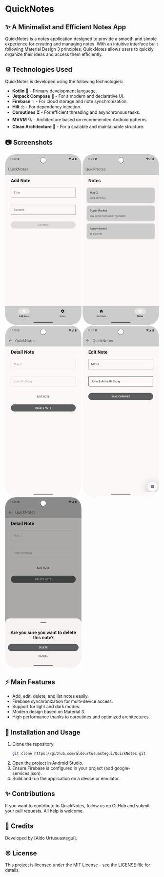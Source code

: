 # QuickNotes

## ✨ A Minimalist and Efficient Notes App

QuickNotes is a notes application designed to provide a smooth and simple experience for creating and managing notes. With an intuitive interface built following Material Design 3 principles, QuickNotes allows users to quickly organize their ideas and access them efficiently.

## ⚙️ Technologies Used

QuickNotes is developed using the following technologies:

- **Kotlin** 💪 - Primary development language.
- **Jetpack Compose** 🎨 - For a modern and declarative UI.
- **Firebase** 💡 - For cloud storage and note synchronization.
- **Hilt** ⚖️ - For dependency injection.
- **Coroutines** ⏳ - For efficient threading and asynchronous tasks.
- **MVVM** 🔍 - Architecture based on recommended Android patterns.
- **Clean Architecture** 🔄 - For a scalable and maintainable structure.

## 📷 Screenshots

<img src="assets/screenshots/add_note.png" width="250"> <img src="assets/screenshots/list_of_notes.png" width="250">  
<img src="assets/screenshots/detail_of_notes.png" width="250"> <img src="assets/screenshots/edit_note.png" width="250">  
<img src="assets/screenshots/delete_note.png" width="250">

## ⚡ Main Features

- Add, edit, delete, and list notes easily.
- Firebase synchronization for multi-device access.
- Support for light and dark modes.
- Modern design based on Material 3.
- High performance thanks to coroutines and optimized architectures.

## 🔗 Installation and Usage

1. Clone the repository:
   ```sh
   git clone https://github.com/aldourtusuastegui/QuickNotes.git
   ```
2. Open the project in Android Studio.
3. Ensure Firebase is configured in your project (add google-services.json).
4. Build and run the application on a device or emulator.

## ✨ Contributions

If you want to contribute to QuickNotes, follow us on GitHub and submit your pull requests. All help is welcome.

## 🌟 Credits

Developed by [Aldo Urtusuastegui].

## © License

This project is licensed under the MIT License - see the [LICENSE](LICENSE) file for details.

